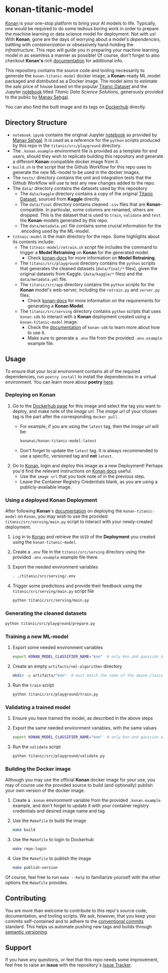 # konan-titanic-model

[Konan](https://konan.ai) is your one-stop platform to bring your AI models to life. Typically, one would be required to do some tedious boring work in order to prepare the machine learning or data science model for deployment. Not with us! With **Konan**, gone are the days of worrying about a model's *dependencies*, battling with *containerization* or obsessively hand-holding the *infrastructure*. This repo will guide you in preparing your machine learning model in as seamless a manner as possible! Of course, don't forget to also checkout **Konan's** rich [documentation](https://docs.konan.ai) for additional info.

This repository contains the source code and tooling necessarily to generate the `konan-titanic-model` docker image, a **Konan**-ready ML model packaged and distributed as a Docker image. The model aims to estimate the sale price of house based on the popular [Titanic Dataset](https://www.kaggle.com/competitions/titanic/data) and the Jupyter [notebook](https://www.kaggle.com/code/startupsci/titanic-data-science-solutions/notebook) titled *Titanic Data Science Solutions*, generously provided to the public by [Manav Sehgal](https://www.kaggle.com/startupsci).

You can also find the built image and its tags on [Dockerhub](https://hub.docker.com/r/konanai/konan-titanic-model) directly.

## Directory Structure

- `notebook.ipynb` contains the original Jupyter [notebook](https://www.kaggle.com/code/startupsci/titanic-data-science-solutions/notebook) as provided by [Manav Sehgal](https://www.kaggle.com/startupsci). It is used as a reference for the `python` scripts produced by this repo in the `titanic/src/playground` directory.
- The `.konan.example` environment file is provided as a template for end users, should they wish to replicate building this repository and generate a different **Konan**-compatible docker image from it.
- `build.sh` is the script that the Github Workflow for this repo uses to generate the new ML-model to be used in the docker images.
- The `tests/` directory contains the unit and integration tests that the Github Workflow will use to test any new changes added to the repo.
- The `data/` directory contains the datasets used by this repository
  - The `data/kaggle` directory contains a copy of the original [Titanic Dataset](https://www.kaggle.com/competitions/titanic/data), sourced from **Kaggle** directly.
  - The `data/final` directory contains cleaned `.csv` files that are **Konan**-compatible. In particular, some columns are renamed, others are dropped. This is the dataset that is used to `train`, `validate` and `test` the **Konan**-models generated by this repo.
  - The `data/metadata.yml` file contains some crucial information for the .encoding used by the ML-model.
- `titnaic-model` is the main directory for the repo. Some highlights about its contents include:
  - The `titnaic-model/retrain.sh` script file includes the command to trigger a **Model Retraining** on **Konan** for the generated model.
    - Check [konan-docs](https://docs.konan.ai/model-retraining) for more information on **Model Retraining**.
  - The `titanic/src/playground` directory contains the `python` scripts that generates the cleaned datasets (`data/final/*` files), given the original datasets from Kaggle. (`data/kaggle/*` files) and the `data/metadata.yml` file.
  - The `titanic/src/app` directory contains the `python` scripts for the **Konan** model's web-server, including the `retrain.py` and `server.py` files.
    - Check [konan-docs](https://docs.konan.ai/getting-started/quick-start) for more information on the requirements for generating a **Konan Model**.
  - The `titanic/src/serving` directory contains `python` scripts that uses `konan-sdk` to interact with a **Konan** deployment created using a `konan-titanic-model` image.
    - Check the [documentation](https://konan-sdk.readthedocs.io/en/stable/) of `konan-sdk` to learn more about how to use it.
    - Make sure to generate a `.env` file from the provided `.env.example` example file.

## Usage

To ensure that your local environment contains all of the required dependencies, run `poetry install` to install the dependencies in a virtual environment. You can learn more about **poetry** [here](https://python-poetry.org).

### Deploying on Konan

1. Go to the [Dockerhub page](https://hub.docker.com/r/konanai/konan-titanic-model/tags) for this image and select the tag you want to deploy, and make note of the *image url*. The *image url* of your chosen tag is the part after the corresponding `docker pull`.
    - For example, if you are using the `latest` tag, then the *image url* will be:

        ```bash
        konanai/konan-titanic-model:latest
        ```

    - Don't forget to update the `latest` tag. It is always recommended to use a specific, versioned tag and **not** `latest`.
2. Go to [Konan](https://app.konan.ai), login and deploy this image as a new Deployment! Perhaps you'd find the relevant instructions on [Konan docs](https://docs.konan.ai/guide-to-konan-deployments/deploying-on-konan) useful.
    - Use the `image url` that you took note of in the previous step.
    - Leave the Container Registry Credentials blank, as you are using a publicly-available image.

### Using a deployed Konan Deployment

After following **Konan**'s [documentation](https://docs.konan.ai/guide-to-konan-deployments/deploying-on-konan) on deploying the `konan-titanic-model` on `Konan`, you may wish to use the provided `titanic/src/serving/main.py` script to interact with your newly-created deployment.

1. Log in to [Konan](https://app.konan.ai) and retrieve the `UUID` of the **Deployment** you created using the `konan-titanic-model`.
2. Create a `.env` file in the `titanic/src/serving` directory using the provided `.env.example` example file there.
3. Export the needed environment variables

    ```bash
    . ./titanic/src/serving/.env
    ```

4. Trigger some predictions and provide their feedback using the `titanic/src/serving/main.py` script file

    ```bash
    python titanic/src/serving/main.py
    ```

### Generating the cleaned datasets

```bash
python titanic/src/playground/prepare.py
```

### Training a new ML-model

1. Export some needed environment variables
  
    ```bash
    export KONAN_MODEL_CLASSIFIER_NAME="knn"  # only knn and gaussian are currently supported
    ```

2. Create an empty `artifacts/<ml-algorithm>` directory

    ```bash
    mkdir -p artifacts/"knn"  # must match the name of the above classifier name
    ```

3. Run the `train` script

    ```bash
    python titanic/src/playground/train.py
    ```

### Validating a trained model

1. Ensure you have trained the model, as described in the above steps
2. Export the same needed environment variables, with the same values
  
    ```bash
    export KONAN_MODEL_CLASSIFIER_NAME="knn"  # only knn and gaussian are currently supported
    ```

3. Run the `validate` script

    ```bash
    python titanic/src/playground/validate.py
    ```

### Building the Docker image

Although you may use the official **Konan** docker image for your use, you may of course use the provided source to build (and optionally) publish your own version of the docker image.

1. Create a `.konan` environment variable from the provided `.konan.example` example, and don't forget to update it with your container registry credentials and desired image name and tag.
2. Use the `Makefile` to build the image

    ```bash
    make build
    ```

3. Use the `Makefile` to login to Dockerhub

    ```bash
    make repo-login
    ```

4. Use the `Makefile` to publish the image

    ```bash
    make publish-version
    ```

Of course, feel free to run `make --help` to familiarize yourself with the other options the `Makefile` provides.

## Contributing

You are more than welcome to contribute to this repo's source code, documentation, and tooling scripts. We ask, however, that you keep your commits self-contained and to adhere to the [conventional commits](https://www.conventionalcommits.org/en/v1.0.0/) standard. This helps us automate pushing new tags and builds through [semantic versioning](https://semver.org).

## Support

If you have any questions, or feel that this repo needs some improvement, feel free to raise an **issue** with the repository's [Issue Tracker](https://github.com/SynapseAnalytics/konan-titanic-model/issues).

